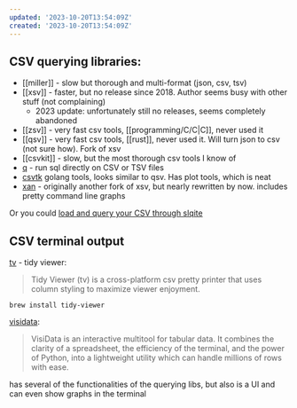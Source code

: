 ```yaml
---
updated: '2023-10-20T13:54:09Z'
created: '2023-10-20T13:54:09Z'
---
```

## CSV querying libraries:

- [[miller]] - slow but thorough and multi-format (json, csv, tsv)
- [[xsv]] - faster, but no release since 2018. Author seems busy with other stuff (not complaining)
	- 2023 update: unfortunately still no releases, seems completely abandoned
- [[zsv]] - very fast csv tools, [[programming/C/C|C]], never used it
- [[qsv]] - very fast csv tools, [[rust]], never used it. Will turn json to csv (not sure how). Fork of xsv
- [[csvkit]] - slow, but the most thorough csv tools I know of
- [q](http://harelba.github.io/q/) - run sql directly on CSV or TSV files
- [csvtk](https://bioinf.shenwei.me/csvtk/) golang tools, looks similar to qsv. Has plot tools, which is neat
- [xan](https://github.com/medialab/xan) - originally another fork of xsv, but nearly rewritten by now. includes pretty command line graphs

Or you could [load and query your CSV through slqite](https://til.simonwillison.net/sqlite/one-line-csv-operations)

## CSV terminal output
[tv](https://github.com/alexhallam/tv) - tidy viewer:

> Tidy Viewer (tv) is a cross-platform csv pretty printer that uses column styling to maximize viewer enjoyment.

`brew install tidy-viewer`

[visidata](https://www.visidata.org/):

> VisiData is an interactive multitool for tabular data. It combines the clarity of a spreadsheet, the efficiency of the terminal, and the power of Python, into a lightweight utility which can handle millions of rows with ease.

has several of the functionalities of the querying libs, but also is a UI and can even show graphs in the terminal